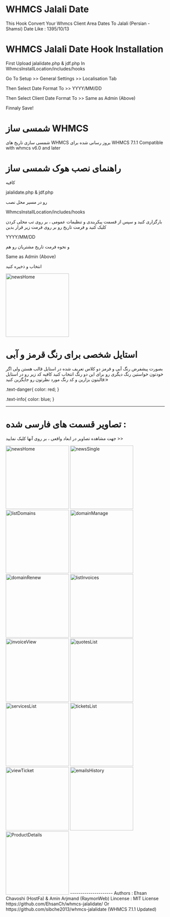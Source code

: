 # WHMCS Jalali Date
This Hook Convert Your Whmcs Client Area Dates To Jalali (Persian - Shamsi) Date Like : 1395/10/13

# WHMCS Jalali Date Hook Installation
First Upload jalalidate.php & jdf.php In WhmcsInstallLocation/includes/hooks

Go To Setup >> General Settings >> Localisation Tab 

Then Select Date Format To >> YYYY/MM/DD

Then Select Client Date Format To >> Same as Admin (Above)

Finnaly Save!

# شمسی ساز WHMCS
شمسی سازی تاریخ های WHMCS
بروز رسانی شده برای WHMCS 7.1.1
Compatible with whmcs v6.0 and later

# راهنمای نصب هوک شمسی ساز
کافیه

jalalidate.php & jdf.php

رو در مسیر محل نصب

WhmcsInstallLocation/includes/hooks

بارگزاری کنید و سپس از قسمت پیکربندی و تنظیمات عمومی ، بر روی تب محلی کردن کلیک کنید و فرمت تاریخ رو بر روی فرمت زیر قرار بدین

YYYY/MM/DD

و نحوه فرمت تاریخ مشتریان رو هم

Same as Admin (Above)

انتخاب و ذخیره کنید


<img alt="newsHome" src="https://demo.aminarjmand.com/coding/whmcs/img/12-JalaliDateHookInstallation.png" height="200" width="200">

# استایل شخصی برای رنگ قرمز و آبی
بصورت پیشفرض رنگ آبی و قرمز دو کلاس تعریف شده در استایل قالب هستن ولی اگر خودتون خواستین رنگ دیگری رو برای این دو رنگ انتخاب کنید کافیه کد زیر رو در استایل قالبتون بزارین و کد رنگ مورد نظرتون رو جایگزین کنید:»

.text-danger{
    color: red;
}

.text-info{
    color: blue;
}


---------------------
# تصاویر قسمت های فارسی شده :
جهت مشاهده تصاویر در ابعاد واقعی ، بر روی آنها کلیک نمایید >>

<img alt="newsHome" src="https://demo.aminarjmand.com/coding/whmcs/img/1-newsHome.png" height="200" width="200">
<img alt="newsSingle" src="https://demo.aminarjmand.com/coding/whmcs/img/2-newsSingle.png" height="200" width="200">
<img alt="listDomains" src="https://demo.aminarjmand.com/coding/whmcs/img/3-listDomains.png" height="200" width="200">
<img alt="domainManage" src="https://demo.aminarjmand.com/coding/whmcs/img/4-domainManage.png" height="200" width="200">
<img alt="domainRenew" src="https://demo.aminarjmand.com/coding/whmcs/img/5-domainRenew.png" height="200" width="200">
<img alt="listInvoices" src="https://demo.aminarjmand.com/coding/whmcs/img/6-listInvoices.png" height="200" width="200">
<img alt="invoiceView" src="https://demo.aminarjmand.com/coding/whmcs/img/7-invoiceView.png" height="200" width="200">
<img alt="quotesList" src="https://demo.aminarjmand.com/coding/whmcs/img/8-quotesList.png" height="200" width="200">
<img alt="servicesList" src="https://demo.aminarjmand.com/coding/whmcs/img/9-servicesList.png" height="200" width="200">
<img alt="ticketsList" src="https://demo.aminarjmand.com/coding/whmcs/img/10-ticketsList.png" height="200" width="200">
<img alt="viewTicket" src="https://demo.aminarjmand.com/coding/whmcs/img/11-viewTicket.png" height="200" width="200">
<img alt="emailsHistory" src="https://demo.aminarjmand.com/coding/whmcs/img/13-emailsHistory.png" height="200" width="200">
<img alt="ProductDetails" src="https://demo.aminarjmand.com/coding/whmcs/img/14-ProuductDetailsPage.png" height="200" width="200">
---------------------
Authors : Ehsan Chavoshi (HostFa) & Amin Arjmand (RaymonWeb)
Lincense : MIT License
https://github.com/EhsanCh/whmcs-jalalidate/ Or https://github.com/sibche2013/whmcs-jalalidate (WHMCS 7.1.1 Updated)
